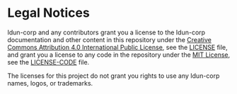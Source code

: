 # Legal Notices

Idun-corp and any contributors grant you a license to the Idun-corp documentation and other content
in this repository under the [Creative Commons Attribution 4.0 International Public License](https://creativecommons.org/licenses/by/4.0/legalcode),
see the [LICENSE](LICENSE) file, and grant you a license to any code in the repository under the [MIT License](https://opensource.org/licenses/MIT), see the
[LICENSE-CODE](LICENSE-CODE) file.

The licenses for this project do not grant you rights to use any Idun-corp names, logos, or trademarks.
